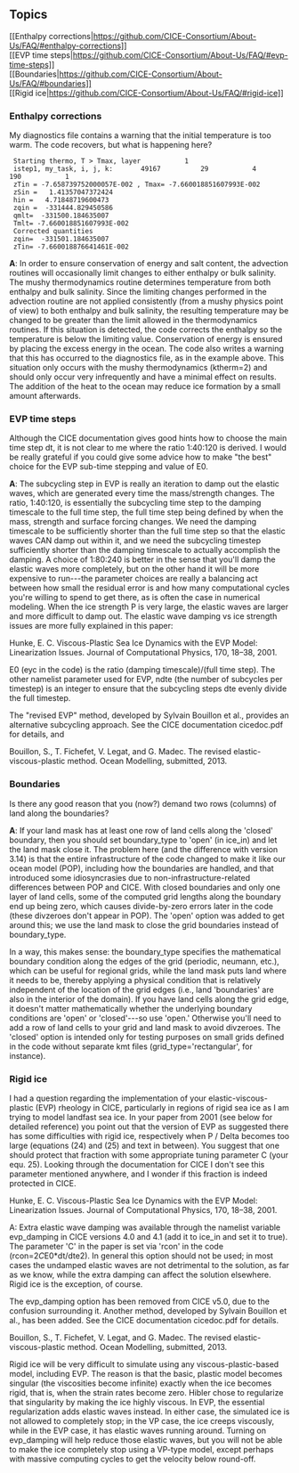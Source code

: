 ## Topics
[[Enthalpy corrections|https://github.com/CICE-Consortium/About-Us/FAQ/#enthalpy-corrections]]   
[[EVP time steps|https://github.com/CICE-Consortium/About-Us/FAQ/#evp-time-steps]]    
[[Boundaries|https://github.com/CICE-Consortium/About-Us/FAQ/#boundaries]]   
[[Rigid ice|https://github.com/CICE-Consortium/About-Us/FAQ/#rigid-ice]]    

### Enthalpy corrections   
My diagnostics file contains a warning that the initial temperature is too warm. The code recovers, but what is happening here?

     Starting thermo, T > Tmax, layer           1
     istep1, my_task, i, j, k:       49167          29           4         190           1
     zTin = -7.658739752000057E-002 , Tmax= -7.660018851607993E-002
     zSin =   1.41357047372424     
     hin =   4.71848719600473     
     zqin =  -331444.829450586     
     qmlt=  -331500.184635007     
     Tmlt= -7.660018851607993E-002
     Corrected quantities
     zqin=  -331501.184635007     
     zTin= -7.660018876641461E-002

**A**: In order to ensure conservation of energy and salt content, the advection routines will occasionally limit changes to either enthalpy or bulk salinity. The mushy thermodynamics routine determines temperature from both enthalpy and bulk salinity. Since the limiting changes performed in the advection routine are not applied consistently (from a mushy physics point of view) to both enthalpy and bulk salinity, the resulting temperature may be changed to be greater than the limit allowed in the thermodynamics routines. If this situation is detected, the code corrects the enthalpy so the temperature is below the limiting value. Conservation of energy is ensured by placing the excess energy in the ocean. The code also writes a warning that this has occurred to the diagnostics file, as in the example above. This situation only occurs with the mushy thermodynamics (ktherm=2) and should only occur very infrequently and have a minimal effect on results. The addition of the heat to the ocean may reduce ice formation by a small amount afterwards.

### EVP time steps  
Although the CICE documentation gives good hints how to choose the main time step dt, it is not clear to me where the ratio 1:40:120 is derived. I would be really grateful if you could give some advice how to make "the best" choice for the EVP sub-time stepping and value of E0.

**A**: The subcycling step in EVP is really an iteration to damp out the elastic waves, which are generated every time the mass/strength changes. The ratio, 1:40:120, is essentially the subcycling time step to the damping timescale to the full time step, the full time step being defined by when the mass, strength and surface forcing changes. We need the damping timescale to be sufficiently shorter than the full time step so that the elastic waves CAN damp out within it, and we need the subcycling timestep sufficiently shorter than the damping timescale to actually accomplish the damping. A choice of 1:80:240 is better in the sense that you'll damp the elastic waves more completely, but on the other hand it will be more expensive to run---the parameter choices are really a balancing act between how small the residual error is and how many computational cycles you're willing to spend to get there, as is often the case in numerical modeling. When the ice strength P is very large, the elastic waves are larger and more difficult to damp out. The elastic wave damping vs ice strength issues are more fully explained in this paper:

Hunke, E. C. Viscous-Plastic Sea Ice Dynamics with the EVP Model: Linearization Issues. Journal of Computational Physics, 170, 18–38, 2001.

E0 (eyc in the code) is the ratio (damping timescale)/(full time step). The other namelist parameter used for EVP, ndte (the number of subcycles per timestep) is an integer to ensure that the subcycling steps dte evenly divide the full timestep.

The "revised EVP" method, developed by Sylvain Bouillon et al., provides an alternative subcycling approach. See the CICE documentation cicedoc.pdf for details, and

Bouillon, S., T. Fichefet, V. Legat, and G. Madec. The revised elastic-viscous-plastic method. Ocean Modelling, submitted, 2013.

### Boundaries   
Is there any good reason that you (now?) demand two rows (columns) of land along the boundaries?

**A**: If your land mask has at least one row of land cells along the 'closed' boundary, then you should set boundary_type to 'open' (in ice_in) and let the land mask close it. The problem here (and the difference with version 3.14) is that the entire infrastructure of the code changed to make it like our ocean model (POP), including how the boundaries are handled, and that introduced some idiosyncrasies due to non-infrastructure-related differences between POP and CICE. With closed boundaries and only one layer of land cells, some of the computed grid lengths along the boundary end up being zero, which causes divide-by-zero errors later in the code (these divzeroes don't appear in POP). The 'open' option was added to get around this; we use the land mask to close the grid boundaries instead of boundary_type.

In a way, this makes sense: the boundary_type specifies the mathematical boundary condition along the edges of the grid (periodic, neumann, etc.), which can be useful for regional grids, while the land mask puts land where it needs to be, thereby applying a physical condition that is relatively independent of the location of the grid edges (i.e., land 'boundaries' are also in the interior of the domain). If you have land cells along the grid edge, it doesn't matter mathematically whether the underlying boundary conditions are 'open' or 'closed'---so use 'open.' Otherwise you'll need to add a row of land cells to your grid and land mask to avoid divzeroes. The 'closed' option is intended only for testing purposes on small grids defined in the code without separate kmt files (grid_type='rectangular', for instance).

### Rigid ice   
I had a question regarding the implementation of your elastic-viscous-plastic (EVP) rheology in CICE, particularly in regions of rigid sea ice as I am trying to model landfast sea ice. In your paper from 2001 (see below for detailed reference) you point out that the version of EVP as suggested there has some difficulties with rigid ice, respectively when P / Delta becomes too large (equations (24) and (25) and text in between). You suggest that one should protect that fraction with some appropriate tuning parameter C (your equ. 25). Looking through the documentation for CICE I don't see this parameter mentioned anywhere, and I wonder if this fraction is indeed protected in CICE.

Hunke, E. C. Viscous-Plastic Sea Ice Dynamics with the EVP Model: Linearization Issues. Journal of Computational Physics, 170, 18–38, 2001.

A: Extra elastic wave damping was available through the namelist variable evp_damping in CICE versions 4.0 and 4.1 (add it to ice_in and set it to true). The parameter 'C' in the paper is set via 'rcon' in the code (rcon=2*C*E0*dt/dte2). In general this option should not be used; in most cases the undamped elastic waves are not detrimental to the solution, as far as we know, while the extra damping can affect the solution elsewhere. Rigid ice is the exception, of course.

The evp_damping option has been removed from CICE v5.0, due to the confusion surrounding it. Another method, developed by Sylvain Bouillon et al., has been added. See the CICE documentation cicedoc.pdf for details.

Bouillon, S., T. Fichefet, V. Legat, and G. Madec. The revised elastic-viscous-plastic method. Ocean Modelling, submitted, 2013.

Rigid ice will be very difficult to simulate using any viscous-plastic-based model, including EVP. The reason is that the basic, plastic model becomes singular (the viscosities become infinite) exactly when the ice becomes rigid, that is, when the strain rates become zero. Hibler chose to regularize that singularity by making the ice highly viscous. In EVP, the essential regularization adds elastic waves instead. In either case, the simulated ice is not allowed to completely stop; in the VP case, the ice creeps viscously, while in the EVP case, it has elastic waves running around. Turning on evp_damping will help reduce those elastic waves, but you will not be able to make the ice completely stop using a VP-type model, except perhaps with massive computing cycles to get the velocity below round-off. 